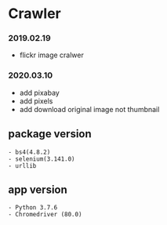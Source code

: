 # Crawler
### 2019.02.19
- flickr image cralwer

### 2020.03.10
- add pixabay
- add pixels
- add download original image not thumbnail

## package version
```
- bs4(4.8.2)
- selenium(3.141.0)
- urllib
```
## app version
```
- Python 3.7.6
- Chromedriver (80.0)
```
